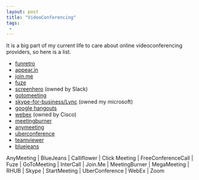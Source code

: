 ```yaml
---
layout: post
title: "VideoConferencing"
tags:
 -
---
```


It is a big part of my current life to care about online videoconferencing providers, so here is a list.

- [funretro](http://funretro.github.io/distributed/)
- [appear.in](https://appear.in/)
- [join.me](https://www.join.me/)
- [fuze](https://www.fuze.com/)
- [screenhero](https://screenhero.com/) (owned by Slack)
- [gotomeeting](https://www.gotomeeting.com/)
- [skype-for-business/Lync](https://products.office.com/en-us/skype-for-business/online-meetings) (owned my microsoft)
- [google hangouts](https://hangouts.google.com/)
- [webex](https://www.webex.com/) (owned by Cisco)
- [meetingburner](https://www.meetingburner.com/)
- [anymeeting](http://www.anymeeting.com/)
- [uberconference](https://www.uberconference.com/)
- [teamviewer](https://www.teamviewer.com/en/)
- [bluejeans](https://bluejeans.com/)



AnyMeeting | BlueJeans | Calliflower | Click Meeting | FreeConferenceCall | Fuze | GoToMeeting | InterCall | Join.Me | MeetingBurner | MegaMeeting | RHUB | Skype | StartMeeting | UberConference | WebEx | Zoom
